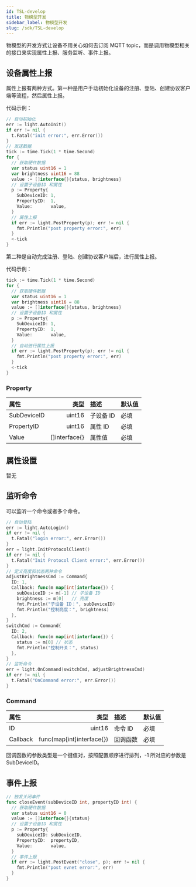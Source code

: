 ```yaml
---
id: TSL-develop
title: 物模型开发
sidebar_label: 物模型开发
slug: /sdk/TSL-develop
---
```


物模型的开发方式让设备不用关心如何去订阅 MQTT topic，而是调用物模型相关的接口来实现属性上报、服务监听、事件上报。

## 设备属性上报

属性上报有两种方式。第一种是用户手动初始化设备的注册、登陆、创建协议客户端等流程，然后属性上报。

代码示例：

```go
// 自动初始化
err := light.AutoInit()
if err != nil {
  t.Fatal("init error:", err.Error())
}
// 发送数据
tick := time.Tick(1 * time.Second)
for {
  // 获取硬件数据
  var status uint16 = 1
  var brightness uint16 = 88
  value := []interface{}{status, brightness}
  // 设置子设备ID 和属性
  p := Property{
    SubDeviceID: 1,
    PropertyID:  1,
    Value:       value,
  }
  // 属性上报
  if err := light.PostProperty(p); err != nil {
    fmt.Println("post property error:", err)
  }
  <-tick
}
```

第二种是自动完成注册、登陆、创建协议客户端后，进行属性上报。

代码示例：

```go
tick := time.Tick(1 * time.Second)
for {
  // 获取硬件数据
  var status uint16 = 1
  var brightness uint16 = 88
  value := []interface{}{status, brightness}
  // 设置子设备ID 和属性
  p := Property{
    SubDeviceID: 1,
    PropertyID:  1,
    Value:       value,
  }
  // 自动进行属性上报
  if err := light.PostProperty(p); err != nil {
    fmt.Println("post property error:", err)
  }
  <-tick
}
```

### Property

| 属性        |          类型 | 描述      | 默认值 |
| :---------- | ------------: | :-------- | :----- |
| SubDeviceID |        uint16 | 子设备 ID | 必填   |
| PropertyID  |        uint16 | 属性 ID   | 必填   |
| Value       | []interface{} | 属性值    | 必填   |

## 属性设置

暂无

## 监听命令

可以监听一个命令或者多个命令。

```go
// 自动登陆
err := light.AutoLogin()
if err != nil {
  t.Fatal("login error:", err.Error())
}
err = light.InitProtocolClient()
if err != nil {
  t.Fatal("Init Protocol Client error:", err.Error())
}
// 定义亮度和状态两种命令
adjustBrightnessCmd := Command{
  ID: 1,
  Callback: func(m map[int]interface{}) {
    subDeviceID := m[-1] // 子设备 ID
    brightness := m[0]   // 亮度
    fmt.Println("子设备 ID：", subDeviceID)
    fmt.Println("控制亮度：", brightness)
  },
}
switchCmd := Command{
  ID: 2,
  Callback: func(m map[int]interface{}) {
    status := m[0] // 状态
    fmt.Println("控制开关：", status)
  },
}
// 监听命令
err = light.OnCommand(switchCmd, adjustBrightnessCmd)
if err != nil {
  t.Fatal("OnCommand error:", err.Error())
}
```

### Command

| 属性     |                      类型 | 描述     | 默认值 |
| :------- | ------------------------: | :------- | :----- |
| ID       |                    uint16 | 命令 ID  | 必填   |
| Callback | func(map[int]interface{}) | 回调函数 | 必填   |

回调函数的参数类型是一个键值对，按照配置顺序进行排列，-1 所对应的参数是 SubDeviceID。

## 事件上报

```go
// 触发关闭事件
func closeEvent(subDeviceID int, propertyID int) {
  // 获取硬件数据
  var status uint16 = 0
  value := []interface{}{status}
  // 设置子设备ID 和属性
  p := Property{
    subDeviceID: subDeviceID,
    PropertyID:  propertyID,
    Value:       value,
  }
  // 事件上报
  if err := light.PostEvent("close", p); err != nil {
    fmt.Println("post evnet error:", err)
  }
}
```